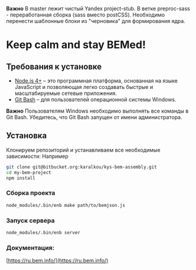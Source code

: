 **Важно** В master лежит чистый Yandex project-stub. В ветке preproc-sass - переработанная сборка (sass вместо postCSS).
Необходимо перенести шаблонные блоки из "черновика" для формирования ядра.

# Keep calm and stay BEMed!

## Требования к установке

* [Node.js 4+](https://nodejs.org) – это программная платформа, основанная на языке JavaScript и позволяющая легко создавать быстрые и масштабируемые сетевые приложения.
* [Git Bash](https://git-for-windows.github.io/) – для пользователей операционной системы Windows.

**Важно** Пользователям Windows необходимо выполнять все команды в Git Bash. Убедитесь, что Git Bash запущен от имени администратора.

## Установка

Клонируем репозиторий и устанавливаем все необходимые зависимости:
Например
```bash
git clone git@bitbucket.org:karalkou/kys-bem-assembly.git
cd my-bem-project
npm install
```
### Сборка проекта

```bash
node_modules/.bin/enb make path/to/bemjson.js
```

### Запуск сервера

```bash
node_modules/.bin/enb server
```

### Документация:
[https://ru.bem.info/](https://ru.bem.info/)
